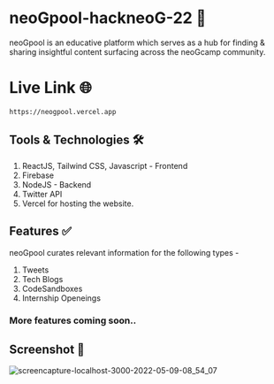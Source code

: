 # neoGpool-hackneoG-22 🚩

neoGpool is an educative platform which serves as a hub for finding & sharing insightful content surfacing across the neoGcamp community.

# Live Link 🌐

    https://neogpool.vercel.app

## Tools & Technologies 🛠️

1. ReactJS, Tailwind CSS, Javascript - Frontend
2. Firebase
3. NodeJS - Backend
4. Twitter API
5. Vercel for hosting the website.

## Features ✅

neoGpool curates relevant information for the following types -

1. Tweets
2. Tech Blogs
3. CodeSandboxes
4. Internship Openeings<br>

### More features coming soon..

## Screenshot 📸

![screencapture-localhost-3000-2022-05-09-08_54_07](https://user-images.githubusercontent.com/75125943/167335593-673e4edc-ac74-4caf-90ed-22d69cbd21fa.png)
